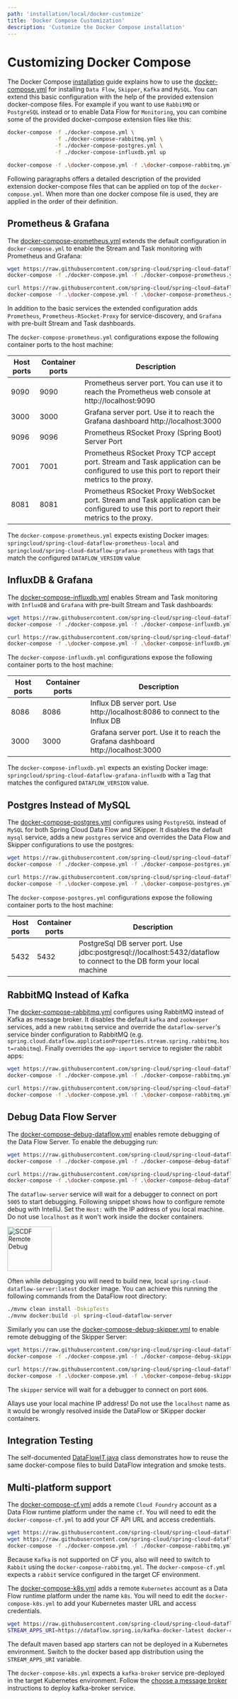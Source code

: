 ```yaml
---
path: 'installation/local/docker-customize'
title: 'Docker Compose Customization'
description: 'Customize the Docker Compose installation'
---
```


# Customizing Docker Compose

The Docker Compose [installation](%currentPath%/installation/local/docker) guide explains how to use the [docker-compose.yml](https://raw.githubusercontent.com/spring-cloud/spring-cloud-dataflow/%github-tag%/spring-cloud-dataflow-server/docker-compose.yml) for installing `Data Flow`, `Skipper`, `Kafka` and `MySQL`.
You can extend this basic configuration with the help of the provided extension docker-compose files.
For example if you want to use `RabbitMQ` or `PostgreSQL` instead or to enable Data Flow for `Monitoring`, you can combine some of the provided docker-compose extension files like this:

<!--TABS-->

<!--Linux / OSX-->

```bash
docker-compose -f ./docker-compose.yml \
               -f ./docker-compose-rabbitmq.yml \
               -f ./docker-compose-postgres.yml \
               -f ./docker-compose-influxdb.yml up
```

<!--Windows-->

```bash
docker-compose -f .\docker-compose.yml -f .\docker-compose-rabbitmq.yml -f .\docker-compose-postgres.yml -f .\docker-compose-influxdb.yml up
```

<!--END_TABS-->

Following paragraphs offers a detailed description of the provided extension docker-compose files that can be applied on top of the `docker-compose.yml`. When more than one docker compose file is used, they are applied in the order of their definition.

## Prometheus & Grafana

The [docker-compose-prometheus.yml](https://raw.githubusercontent.com/spring-cloud/spring-cloud-dataflow/%github-tag%/spring-cloud-dataflow-server/docker-compose-prometheus.yml) extends the default configuration in `docker-compose.yml` to enable the Stream and Task monitoring with Prometheus and Grafana:

<!--TABS-->

<!--Linux / OSX-->

```bash
wget https://raw.githubusercontent.com/spring-cloud/spring-cloud-dataflow/%github-tag%/spring-cloud-dataflow-server/docker-compose-prometheus.yml
docker-compose -f ./docker-compose.yml -f ./docker-compose-prometheus.yml up
```

<!--Windows-->

```bash
curl https://raw.githubusercontent.com/spring-cloud/spring-cloud-dataflow/%github-tag%/spring-cloud-dataflow-server/docker-compose-prometheus.yml -o docker-compose-prometheus.yml
docker-compose -f .\docker-compose.yml -f .\docker-compose-prometheus.yml up
```

<!--END_TABS-->

In addition to the basic services the extended configuration adds `Prometheus`, `Prometheus-RSocket-Proxy` for service-discovery, and `Grafana` with pre-built Stream and Task dashboards.

The `docker-compose-prometheus.yml` configurations expose the following container ports to the host machine:

| Host ports | Container ports | Description                                                                                                                                    |
| ---------- | --------------- | ---------------------------------------------------------------------------------------------------------------------------------------------- |
| 9090       | 9090            | Prometheus server port. You can use it to reach the Prometheus web console at http://localhost:9090                                            |
| 3000       | 3000            | Grafana server port. Use it to reach the Grafana dashboard http://localhost:3000                                                               |
| 9096       | 9096            | Prometheus RSocket Proxy (Spring Boot) Server Port                                                                                             |
| 7001       | 7001            | Prometheus RSocket Proxy TCP accept port. Stream and Task application can be configured to use this port to report their metrics to the proxy. |
| 8081       | 8081            | Prometheus RSocket Proxy WebSocket port. Stream and Task application can be configured to use this port to report their metrics to the proxy.  |

<!--NOTE-->

The `docker-compose-prometheus.yml` expects existing Docker images: `springcloud/spring-cloud-dataflow-prometheus-local` and `springcloud/spring-cloud-dataflow-grafana-prometheus` with tags that match the configured `DATAFLOW_VERSION` value

<!--END_NOTE-->

## InfluxDB & Grafana

The [docker-compose-influxdb.yml](https://raw.githubusercontent.com/spring-cloud/spring-cloud-dataflow/%github-tag%/spring-cloud-dataflow-server/docker-compose-influxdb.yml) enables Stream and Task monitoring with `InfluxDB` and `Grafana` with pre-built Stream and Task dashboards:

<!--TABS-->

<!--Linux / OSX-->

```bash
wget https://raw.githubusercontent.com/spring-cloud/spring-cloud-dataflow/%github-tag%/spring-cloud-dataflow-server/docker-compose-influxdb.yml
docker-compose -f ./docker-compose.yml -f ./docker-compose-influxdb.yml up
```

<!--Windows-->

```bash
curl https://raw.githubusercontent.com/spring-cloud/spring-cloud-dataflow/%github-tag%/spring-cloud-dataflow-server/docker-compose-influxdb.yml -o docker-compose-influxdb.yml
docker-compose -f .\docker-compose.yml -f .\docker-compose-influxdb.yml up
```

<!--END_TABS-->

The `docker-compose-influxdb.yml` configurations expose the following container ports to the host machine:

| Host ports | Container ports | Description                                                                      |
| ---------- | --------------- | -------------------------------------------------------------------------------- |
| 8086       | 8086            | Influx DB server port. Use http://localhost:8086 to connect to the Influx DB     |
| 3000       | 3000            | Grafana server port. Use it to reach the Grafana dashboard http://localhost:3000 |

<!--NOTE-->

The `docker-compose-influxdb.yml` expects an existing Docker image: `springcloud/spring-cloud-dataflow-grafana-influxdb` with a Tag that matches the configured `DATAFLOW_VERSION` value.

<!--END_NOTE-->

## Postgres Instead of MySQL

The [docker-compose-postgres.yml](https://raw.githubusercontent.com/spring-cloud/spring-cloud-dataflow/%github-tag%/spring-cloud-dataflow-server/docker-compose-postgres.yml) configures using `PostgreSQL` instead of `MySQL` for both Spring Cloud Data Flow and SKipper. It disables the default `mysql` service, adds a new `postgres` service and overrides the Data Flow and Skipper configurations to use the postgres:

<!--TABS-->

<!--Linux / OSX-->

```bash
wget https://raw.githubusercontent.com/spring-cloud/spring-cloud-dataflow/%github-tag%/spring-cloud-dataflow-server/docker-compose-postgres.yml
docker-compose -f ./docker-compose.yml -f ./docker-compose-postgres.yml up
```

<!--Windows-->

```bash
curl https://raw.githubusercontent.com/spring-cloud/spring-cloud-dataflow/%github-tag%/spring-cloud-dataflow-server/docker-compose-postgres.yml -o docker-compose-postgres.yml
docker-compose -f .\docker-compose.yml -f .\docker-compose-postgres.yml up
```

<!--END_TABS-->

The `docker-compose-postgres.yml` configurations expose the following container ports to the host machine:

| Host ports | Container ports | Description                                                                                                           |
| ---------- | --------------- | --------------------------------------------------------------------------------------------------------------------- |
| 5432       | 5432            | PostgreSql DB server port. Use jdbc:postgresql://localhost:5432/dataflow to connect to the DB form your local machine |

## RabbitMQ Instead of Kafka

The [docker-compose-rabbitmq.yml](https://raw.githubusercontent.com/spring-cloud/spring-cloud-dataflow/%github-tag%/spring-cloud-dataflow-server/docker-compose-rabbitmq.yml) configures using RabbitMQ instead of Kafka as message broker. It disables the default `kafka` and `zookeeper` services, add a new `rabbitmq` service and override the `dataflow-server`'s service binder configuration to RabbitMQ (e.g. `spring.cloud.dataflow.applicationProperties.stream.spring.rabbitmq.host=rabbitmq`). Finally overrides the `app-import` service to register the rabbit apps:

<!--TABS-->

<!--Linux / OSX-->

```bash
wget https://raw.githubusercontent.com/spring-cloud/spring-cloud-dataflow/%github-tag%/spring-cloud-dataflow-server/docker-compose-rabbitmq.yml
docker-compose -f ./docker-compose.yml -f ./docker-compose-rabbitmq.yml up
```

<!--Windows-->

```bash
curl https://raw.githubusercontent.com/spring-cloud/spring-cloud-dataflow/%github-tag%/spring-cloud-dataflow-server/docker-compose-rabbitmq.yml -o docker-compose-rabbitmq.yml
docker-compose -f .\docker-compose.yml -f .\docker-compose-rabbitmq.yml up
```

<!--END_TABS-->

## Debug Data Flow Server

The [docker-compose-debug-dataflow.yml](https://raw.githubusercontent.com/spring-cloud/spring-cloud-dataflow/%github-tag%/spring-cloud-dataflow-server/docker-compose-debug-dataflow.yml) enables remote debugging of the Data Flow Server. To enable the debugging run:

<!--TABS-->

<!--Linux / OSX-->

```bash
wget https://raw.githubusercontent.com/spring-cloud/spring-cloud-dataflow/%github-tag%/spring-cloud-dataflow-server/docker-compose-debug-dataflow.yml
docker-compose -f ./docker-compose.yml -f ./docker-compose-debug-dataflow.yml up
```

<!--Windows-->

```bash
curl https://raw.githubusercontent.com/spring-cloud/spring-cloud-dataflow/%github-tag%/spring-cloud-dataflow-server/docker-compose-debug-dataflow.yml -o docker-compose-debug-dataflow.yml
docker-compose -f .\docker-compose.yml -f .\docker-compose-debug-dataflow.yml up
```

<!--END_TABS-->

The `dataflow-server` service will wait for a debugger to connect on port `5005` to start debugging. Following snippet shows how to configure remote debug with IntelliJ. Set the `Host:` with the IP address of you local machine. Do not use `localhost` as it won't work inside the docker containers.

  <img src="../images/scdf-remote-debugging.png" alt="SCDF Remote Debug" width="100"/>

Often while debugging you will need to build new, local `spring-cloud-dataflow-server:latest` docker image. You can achieve this running the following commands from the DataFlow root directory:

```bash
./mvnw clean install -DskipTests
./mvnw docker:build -pl spring-cloud-dataflow-server
```

Similarly you can use the [docker-compose-debug-skipper.yml](https://raw.githubusercontent.com/spring-cloud/spring-cloud-dataflow/%github-tag%/spring-cloud-dataflow-server/docker-compose-debug-skipper.yml) to enable remote debugging of the Skipper Server:

<!--TABS-->

<!--Linux / OSX-->

```bash
wget https://raw.githubusercontent.com/spring-cloud/spring-cloud-dataflow/%github-tag%/spring-cloud-dataflow-server/docker-compose-debug-skipper.yml
docker-compose -f ./docker-compose.yml -f ./docker-compose-debug-skipper.yml up
```

<!--Windows-->

```bash
curl https://raw.githubusercontent.com/spring-cloud/spring-cloud-dataflow/%github-tag%/spring-cloud-dataflow-server/docker-compose-debug-skipper.yml -o docker-compose-debug-skipper.yml
docker-compose -f .\docker-compose.yml -f .\docker-compose-debug-skipper.yml up
```

<!--END_TABS-->

The `skipper` service will wait for a debugger to connect on port `6006`.

<!--TIP-->

Allays use your local machine IP address! Do not use the `localhost` name as it would be wrongly resolved inside the DataFlow or SKipper docker containers.

<!--END_TIP-->

## Integration Testing

The self-documented [DataFlowIT.java](https://github.com/spring-cloud/spring-cloud-dataflow/blob/%github-tag%/spring-cloud-dataflow-server/src/test/java/org/springframework/cloud/dataflow/integration/test/DataFlowIT.java) class demonstrates how to reuse the same docker-compose files to build DataFlow integration and smoke tests.

## Multi-platform support

The [docker-compose-cf.yml](https://raw.githubusercontent.com/spring-cloud/spring-cloud-dataflow/%github-tag%/spring-cloud-dataflow-server/docker-compose-cf.yml) adds a remote `Cloud Foundry` account as a Data Flow runtime platform under the name `cf`. You will need to edit the `docker-compose-cf.yml` to add your CF API URL and access credentials.

```bash
wget https://raw.githubusercontent.com/spring-cloud/spring-cloud-dataflow/%github-tag%/spring-cloud-dataflow-server/docker-compose-rabbitmq.yml
wget https://raw.githubusercontent.com/spring-cloud/spring-cloud-dataflow/%github-tag%/spring-cloud-dataflow-server/docker-compose-cf.yml
docker-compose -f ./docker-compose.yml -f ./docker-compose-rabbitmq.yml -f ./docker-compose-cf.yml up
```

Because `Kafka` is not supported on CF you, also will need to switch to `Rabbit` using the `docker-compose-rabbitmq.yml`. The `docker-compose-cf.yml` expects a `rabbit` service configured in the target CF environment.

The [docker-compose-k8s.yml](https://raw.githubusercontent.com/spring-cloud/spring-cloud-dataflow/%github-tag%/spring-cloud-dataflow-server/docker-compose-cf.yml) adds a remote `Kubernetes` account as a Data Flow runtime platform under the name `k8s`. You will need to edit the `docker-compose-k8s.yml` to add your Kubernetes master URL and access credentials.

```bash
wget https://raw.githubusercontent.com/spring-cloud/spring-cloud-dataflow/%github-tag%/spring-cloud-dataflow-server/docker-compose-k8s.yml
STREAM_APPS_URI=https://dataflow.spring.io/kafka-docker-latest docker-compose -f ./docker-compose.yml -f ./docker-compose-k8s.yml up
```

The default maven based app starters can not be deployed in a Kubernetes environment. Switch to the docker based app distribution using the `STREAM_APPS_URI` variable.

The `docker-compose-k8s.yml` expects a `kafka-broker` service pre-deployed in the target Kubernetes environment. Follow the [choose a message broker](%currentPath%/installation/kubernetes/kubectl/#choose-a-message-broker) instructions to deploy kafka-broker service.
